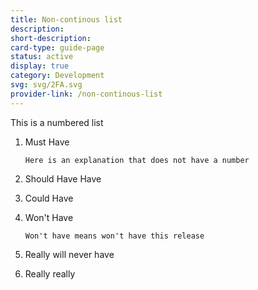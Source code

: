 ```yaml
---
title: Non-continous list
description: 
short-description: 
card-type: guide-page
status: active
display: true
category: Development
svg: svg/2FA.svg
provider-link: /non-continous-list
---
```


This is a numbered list


 1. Must Have


		Here is an explanation that does not have a number


 1. Should Have Have
 2. Could Have
 3. Won't Have


		Won't have means won't have this release


 1. Really will never have
 2. Really really
